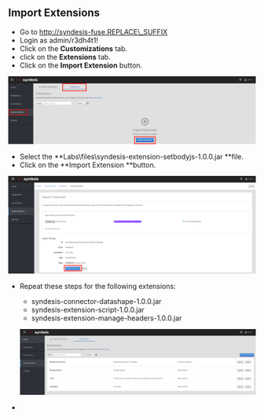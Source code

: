 ## Import Extensions

* Go to http://syndesis-fuse.REPLACE\_SUFFIX
* Login as admin/r3dh4t1!
* Click on the **Customizations** tab.
* click on the **Extensions** tab.
* Click on the **Import Extension** button.

![](/assets/ignite-Extensions.png)

* Select the **Labs\files\syndesis-extension-setbodyjs-1.0.0.jar **file.
* Click on the **Import Extension **button.

![](/assets/ignite-ImportExtension.png)

* Repeat these steps for the following extensions:
  * syndesis-connector-datashape-1.0.0.jar
  * syndesis-extension-script-1.0.0.jar
  * syndesis-extension-manage-headers-1.0.0.jar

  ![](/assets/ignite-ImportedExtensions.png)

* 


